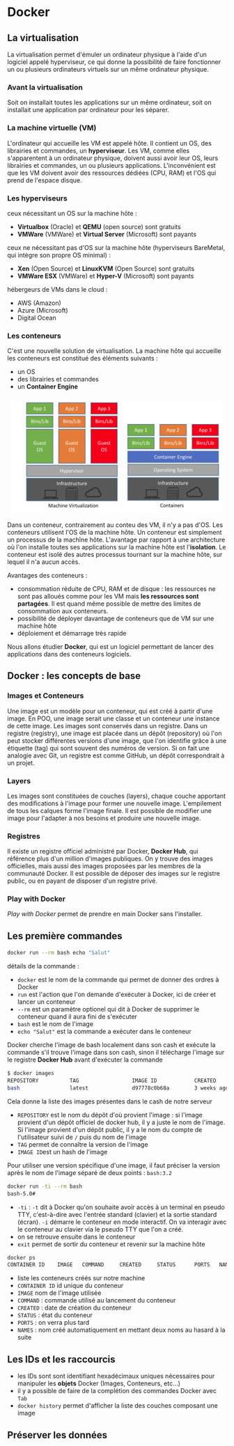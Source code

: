 # Docker

## La virtualisation

La virtualisation permet d'émuler un ordinateur physique à l'aide d'un logiciel appelé hyperviseur, ce qui donne la possibilité de faire fonctionner un ou plusieurs ordinateurs virtuels sur un même ordinateur physique.

### Avant la virtualisation

Soit on installait toutes les applications sur un même ordinateur, soit on installait une application par ordinateur pour les séparer.

### La machine virtuelle (VM)

L'ordinateur qui accueille les VM est appelé hôte. Il contient un OS, des librairies et commandes, un **hyperviseur**.
Les VM, comme elles s'apparentent à un ordinateur physique, doivent aussi avoir leur OS, leurs librairies et commandes, un ou plusieurs applications.
L'inconvénient est que les VM doivent avoir des ressources dédiées (CPU, RAM) et l'OS qui prend de l'espace disque.

### Les hyperviseurs

ceux nécessitant un OS sur la machine hôte :
- **Virtualbox** (Oracle) et **QEMU** (open source) sont gratuits
- **VMWare** (VMWare) et **Virtual Server** (Microsoft) sont payants

ceux ne nécessitant pas d'OS sur la machine hôte (hyperviseurs BareMetal, qui intègre son propre OS minimal) :
- **Xen** (Open Source) et **LinuxKVM** (Open Source) sont gratuits
- **VMWare ESX** (VMWare) et **Hyper-V** (Microsoft) sont payants

hébergeurs de VMs dans le cloud :
- AWS (Amazon)
- Azure (Microsoft)
- Digital Ocean

### Les conteneurs

C'est une nouvelle solution de virtualisation. La machine hôte qui accueille les conteneurs est constitué des éléments suivants :
- un OS
- des librairies et commandes
- un **Container Engine**

![Schéma illustrant les différences entre une architecture avec VM vs Containers](vm-containers.png "Schéma illustrant les différences entre une architecture avec VM vs Containers")

Dans un conteneur, contrairement au conteu des VM, il n'y a pas d'OS. Les conteneurs utilisent l'OS de la machine hôte. Un conteneur est simplement un processus de la machîne hôte. L'avantage par rapport à une architecture où l'on installe toutes ses applications sur la machine hôte est l'**isolation**. Le conteneur est isolé des autres processus tournant sur la machine hôte, sur lequel il n'a aucun accès.

Avantages des conteneurs :
- consommation réduite de CPU, RAM et de disque : les ressources ne sont pas alloués comme pour les VM mais **les ressources sont partagées**. Il est quand même possible de mettre des limites de consommation aux conteneurs.
- possibilité de déployer davantage de conteneurs que de VM sur une machine hôte
- déploiement et démarrage très rapide

Nous allons étudier **Docker**, qui est un logiciel permettant de lancer des applications dans des conteneurs logiciels.



## Docker : les concepts de base

### Images et Conteneurs

Une image est un modèle pour un conteneur, qui est créé à partir d'une image. En POO, une image serait une classe et un conteneur une instance de cette image.
Les images sont conservés dans un registre. Dans un registre (registry), une image est placée dans un dépôt (repository) où l'on peut stocker différentes versions d'une image, que l'on identifie grâce à une étiquette (tag) qui sont souvent des numéros de version.
Si on fait une analogie avec Git, un registre est comme GitHub, un dépôt correspondrait à un projet.

### Layers

Les images sont constituées de couches (layers), chaque couche apportant des modifications à l'image pour former une nouvelle image. L'empilement de tous les calques forme l'image finale.
Il est possible de modifier une image pour l'adapter à nos besoins et produire une nouvelle image.

### Registres

Il existe un registre officiel administré par Docker, **Docker Hub**, qui référence plus d'un million d'images publiques. On y trouve des images officielles, mais aussi des images proposées par les membres de la communauté Docker.
Il est possible de déposer des images sur le registre public, ou en payant de disposer d'un registre privé.

### Play with Docker

*Play with Docker* permet de prendre en main Docker sans l'installer.



## Les première commandes

```bash
docker run --rm bash echo "Salut"
```
détails de la commande :
- `docker` est le nom de la commande qui permet de donner des ordres à Docker
- `run` est l'action que l'on demande d'exécuter à Docker, ici de créer et lancer un conteneur
- `--rm` est un paramètre optionel qui dit à Docker de supprimer le conteneur quand il aura fini de s'exécuter
- `bash` est le nom de l'image
- `echo "Salut"` est la commande a exécuter dans le conteneur

Docker cherche l'image de bash localement dans son cash et exécute la commande s'il trouve l'image dans son cash, sinon il télécharge l'image sur le registre **Docker Hub** avant d'exécuter la commande


```bash
$ docker images
REPOSITORY          TAG                 IMAGE ID            CREATED             SIZE
bash                latest              d97778c0b68a        3 weeks ago         15.1MB
```
Cela donne la liste des images présentes dans le cash de notre serveur
- `REPOSITORY` est le nom du dépôt d'où provient l'image : si l'image provient d'un dépôt officiel de docker hub, il y a juste le nom de l'image. Si l'image provient d'un dépôt public, il y a le nom du compte de l'utilisateur suivi de `/` puis du nom de l'image
- `TAG` permet de connaître la version de l'image
- `IMAGE ID`est un hash de l'image

Pour utiliser une version spécifique d'une image, il faut préciser la version après le nom de l'image séparé de deux points : `bash:3.2`


```bash
docker run -ti --rm bash
bash-5.0#
```
- `-ti` : `-t` dit à Docker qu'on souhaite avoir accès à un terminal  en pseudo TTY, c'est-à-dire avec l'entrée standard (clavier) et la sortie standard (écran). `-i` démarre le conteneur en mode interactif. On va interagir avec le conteneur au clavier via le pseudo TTY que l'on a créé.
- on se retrouve ensuite dans le conteneur
- `exit` permet de sortir du conteneur et revenir sur la machine hôte

```bash
docker ps
CONTAINER ID    IMAGE   COMMAND     CREATED     STATUS      PORTS   NAMES
```
- liste les conteneurs créés sur notre machine
- `CONTAINER ID` id unique du conteneur
- `IMAGE` nom de l'image utilisée
- `COMMAND` : commande utilisé au lancement du conteneur
- `CREATED` : date de création du conteneur
- `STATUS` : état du conteneur
- `PORTS` : on verra plus tard
- `NAMES` : nom créé automatiquement en mettant deux noms au hasard à la suite


## Les IDs et les raccourcis

- les IDs sont sont identifiant hexadécimaux uniques nécessaires pour manipuler les **objets** Docker (Images, Conteneurs, etc...)
- il y a possible de faire de la complétion des commandes Docker avec `Tab`
- `docker history` permet d'afficher la liste des couches composant une image

## Préserver les données

